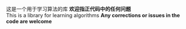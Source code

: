 这是一个用于学习算法的库
<strong>欢迎指正代码中的任何问题</strong><br>
This is a library for learning algorithms
<strong>Any corrections or issues in the code are welcome</strong>

